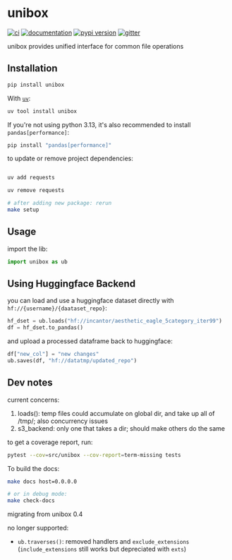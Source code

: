 # unibox

[![ci](https://github.com/trojblue/unibox/workflows/ci/badge.svg)](https://github.com/trojblue/unibox/actions?query=workflow%3Aci)
[![documentation](https://img.shields.io/badge/docs-mkdocs-708FCC.svg?style=flat)](https://trojblue.github.io/unibox/)
[![pypi version](https://img.shields.io/pypi/v/unibox.svg)](https://pypi.org/project/unibox/)
[![gitter](https://badges.gitter.im/join%20chat.svg)](https://app.gitter.im/#/room/#unibox:gitter.im)

unibox provides unified interface for common file operations

## Installation

```bash
pip install unibox
```

With [`uv`](https://docs.astral.sh/uv/):

```bash
uv tool install unibox
```

If you're not using python 3.13, it's also recommended to install `pandas[performance]`:

```bash
pip install "pandas[performance]"
```


to update or remove project dependencies:

```bash

uv add requests

uv remove requests

# after adding new package: rerun
make setup
```


## Usage

import the lib:

```python
import unibox as ub
```


## Using Huggingface Backend

you can load and use a huggingface dataset directly with `hf://{username}/{daataset_repo}`:

```python
hf_dset = ub.loads("hf://incantor/aesthetic_eagle_5category_iter99")
df = hf_dset.to_pandas()
```

and upload a processed dataframe back to huggingface:

```python
df["new_col"] = "new changes"
ub.saves(df, "hf://datatmp/updated_repo")
```


## Dev notes

current concerns:

1. loads(): temp files could accumulate on global dir, and take up all of /tmp/; also concurrency issues
2. s3_backend: only one that takes a dir; should make others do the same

to get a coverage report, run:
```bash
pytest --cov=src/unibox --cov-report=term-missing tests
```

To build the docs:

```bash
make docs host=0.0.0.0

# or in debug mode:
make check-docs
```


migrating from unibox 0.4

no longer supported:

- `ub.traverses()`: removed handlers and `exclude_extensions` (`include_extensions` still works but depreciated with `exts`)